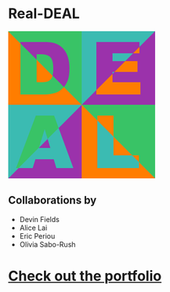 # Real-DEAL

![Real-DEAL](assets/logo.png)

## Collaborations by

- Devin Fields
- Alice Lai
- Eric Periou
- Olivia Sabo-Rush

# [Check out the portfolio](www.real-deal.studio)
